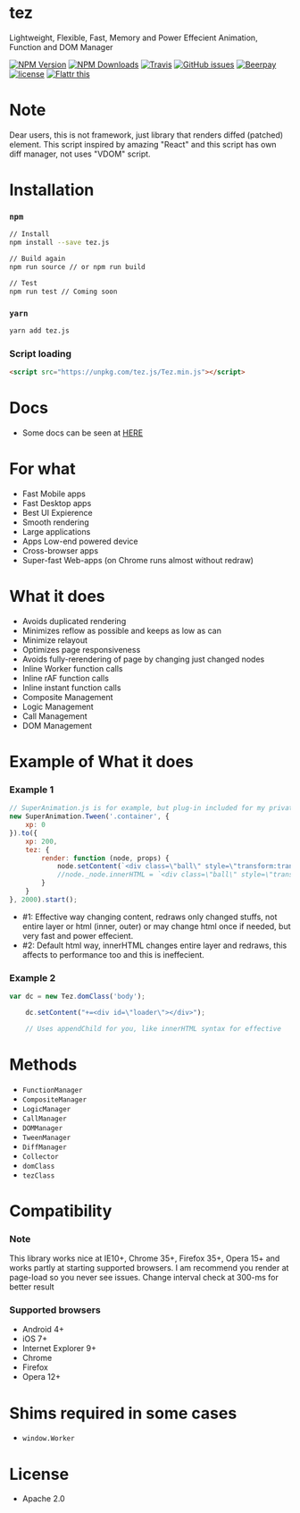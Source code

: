 # tez
Lightweight, Flexible, Fast, Memory and Power Effecient Animation, Function and DOM Manager

[![NPM Version][npm-image]][npm-url]
[![NPM Downloads][downloads-image]][downloads-url]
[![Travis](https://img.shields.io/travis/dalisoft/tez.svg)](http://github.com/dalisoft/tez)
[![GitHub issues](https://img.shields.io/github/issues/dalisoft/tez.svg)](http://github.com/dalisoft/tez/issues)
[![Beerpay](https://img.shields.io/beerpay/dalisoft/tez.svg)](https://beerpay.io/dalisoft/tez/)
[![license](https://img.shields.io/github/license/dalisoft/tez.svg)](https://github.com/dalisoft/tez/blob/master/LICENSE)
[![Flattr this][flattr-image]][flattr-url]

# Note
Dear users, this is not framework, just library that renders diffed (patched) element. This script inspired by amazing "React" and this script has own diff manager, not uses "VDOM" script.

# Installation

### `npm`

```sh
// Install
npm install --save tez.js

// Build again
npm run source // or npm run build

// Test
npm run test // Coming soon
```

### `yarn`
```sh
yarn add tez.js
```

### Script loading

```html
<script src="https://unpkg.com/tez.js/Tez.min.js"></script>
```

# Docs
* Some docs can be seen at <a href="https://github.com/dalisoft/tez/tree/master/docs">HERE</a>

# For what
* Fast Mobile apps
* Fast Desktop apps
* Best UI Expierence
* Smooth rendering
* Large applications
* Apps Low-end powered device
* Cross-browser apps
* Super-fast Web-apps (on Chrome runs almost without redraw)

# What it does
* Avoids duplicated rendering
* Minimizes reflow as possible and keeps as low as can
* Minimize relayout
* Optimizes page responsiveness
* Avoids fully-rerendering of page by changing just changed nodes
* Inline Worker function calls
* Inline rAF function calls
* Inline instant function calls
* Composite Management
* Logic Management
* Call Management
* DOM Management

# Example of What it does

### Example 1

```javascript
// SuperAnimation.js is for example, but plug-in included for my private stuff
new SuperAnimation.Tween('.container', {
	xp: 0
}).to({
	xp: 200,
	tez: {
		render: function (node, props) {
			node.setContent(`<div class=\"ball\" style=\"transform:translate3d(${ props.xp }px, 0px, 0px)\"></div>`); // #1
			//node._node.innerHTML = `<div class=\"ball\" style=\"transform:translate3d(${ props.xp }px, 0px, 0px)\"></div>` #2
		}
	}
}, 2000).start();

```
* \#1: Effective way changing content, redraws only changed stuffs, not entire layer or html (inner, outer) or may change html once if needed, but very fast and power effecient.
* \#2: Default html way, innerHTML changes entire layer and redraws, this affects to performance too and this is ineffecient.

### Example 2

```javascript
var dc = new Tez.domClass('body');

	dc.setContent("+=<div id=\"loader\"></div>");

	// Uses appendChild for you, like innerHTML syntax for effective
```

# Methods
* `FunctionManager`
* `CompositeManager`
* `LogicManager`
* `CallManager`
* `DOMManager`
* `TweenManager`
* `DiffManager`
* `Collector`
* `domClass`
* `tezClass`

# Compatibility

### Note
This library works nice at IE10+, Chrome 35+, Firefox 35+, Opera 15+ and works partly at starting supported browsers.
I am recommend you render at page-load so you never see issues. Change interval check at 300-ms for better result

### Supported browsers

* Android 4+
* iOS 7+
* Internet Explorer 9+
* Chrome
* Firefox
* Opera 12+


# Shims required in some cases
* `window.Worker`

# License
* Apache 2.0

[npm-image]: https://img.shields.io/npm/v/tez.js.svg
[npm-url]: https://npmjs.org/package/tez.js
[downloads-image]: https://img.shields.io/npm/dm/tez.js.svg
[downloads-url]: https://npmjs.org/package/tez.js
[flattr-image]: https://api.flattr.com/button/flattr-badge-large.png
[flattr-url]: https://flattr.com/thing/0bfc4bbb6273be0e5abeb8fa5e0c71a8
